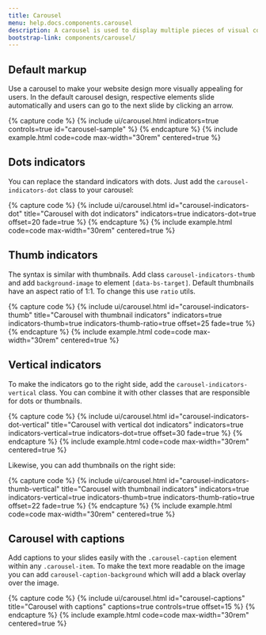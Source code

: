 ```yaml
---
title: Carousel
menu: help.docs.components.carousel
description: A carousel is used to display multiple pieces of visual content without taking up too much space. Carousels eliminate the need to scroll down the page to see all content and are a popular method of displaying marketing information.  
bootstrap-link: components/carousel/
---
```



## Default markup

Use a carousel to make your website design more visually appealing for users. In the default carousel design, respective elements slide automatically and users can go to the next slide by clicking an arrow.

{% capture code %}
{% include ui/carousel.html indicators=true controls=true id="carousel-sample" %}
{% endcapture %}
{% include example.html code=code max-width="30rem" centered=true %}

## Dots indicators

You can replace the standard indicators with dots. Just add the `carousel-indicators-dot` class to your carousel:

{% capture code %}
{% include ui/carousel.html id="carousel-indicators-dot" title="Carousel with dot indicators" indicators=true indicators-dot=true offset=20 fade=true %}
{% endcapture %}
{% include example.html code=code max-width="30rem" centered=true %}

## Thumb indicators

The syntax is similar with thumbnails. Add class `carousel-indicators-thumb` and add `background-image` to element `[data-bs-target]`. Default thumbnails have an aspect ratio of 1:1. To change this use `ratio` utils.

{% capture code %}
{% include ui/carousel.html id="carousel-indicators-thumb" title="Carousel with thumbnail indicators" indicators=true indicators-thumb=true indicators-thumb-ratio=true offset=25 fade=true %}
{% endcapture %}
{% include example.html code=code max-width="30rem" centered=true %}

## Vertical indicators

To make the indicators go to the right side, add the `carousel-indicators-vertical` class. You can combine it with other classes that are responsible for dots or thumbnails.

{% capture code %}
{% include ui/carousel.html id="carousel-indicators-dot-vertical" title="Carousel with vertical dot indicators" indicators=true indicators-vertical=true indicators-dot=true offset=30 fade=true %}
{% endcapture %}
{% include example.html code=code max-width="30rem" centered=true %}

Likewise, you can add thumbnails on the right side:

{% capture code %}
{% include ui/carousel.html id="carousel-indicators-thumb-vertical" title="Carousel with thumbnail indicators" indicators=true indicators-vertical=true indicators-thumb=true indicators-thumb-ratio=true offset=22 fade=true %}
{% endcapture %}
{% include example.html code=code max-width="30rem" centered=true %}

## Carousel with captions

Add captions to your slides easily with the `.carousel-caption` element within any `.carousel-item`. To make the text more readable on the image you can add `carousel-caption-background` which will add a black overlay over the image.

{% capture code %}
{% include ui/carousel.html id="carousel-captions" title="Carousel with captions" captions=true controls=true offset=15 %}
{% endcapture %}
{% include example.html code=code max-width="30rem" centered=true %}